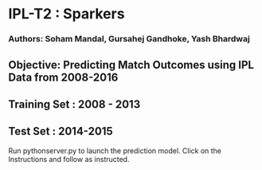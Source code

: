 # IPL-T2 : Sparkers

### Authors: Soham Mandal, Gursahej Gandhoke, Yash Bhardwaj


## Objective: Predicting Match Outcomes using IPL Data from 2008-2016
## Training Set : 2008 - 2013
## Test Set : 2014-2015

Run pythonserver.py to launch the prediction model.
Click on the Instructions and follow as instructed.


